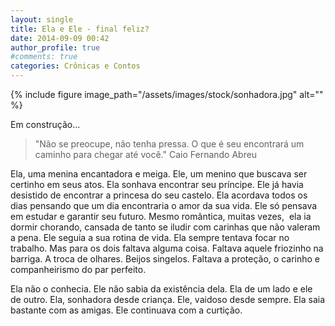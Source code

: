```yaml
---
layout: single
title: Ela e Ele - final feliz?
date: 2014-09-09 00:42
author_profile: true
#comments: true
categories: Crônicas e Contos
---
```


{% include figure image_path="/assets/images/stock/sonhadora.jpg" alt=""  %}

Em construção...

> "Não se preocupe, não tenha pressa. O que é seu encontrará um caminho para chegar até você." Caio Fernando Abreu

Ela, uma menina encantadora e meiga. Ele, um menino que buscava ser certinho em seus atos. Ela sonhava encontrar seu príncipe. Ele já havia desistido de encontrar a princesa do seu castelo. Ela acordava todos os dias pensando que um dia encontraria o amor da sua vida. Ele só pensava em estudar e garantir seu futuro. Mesmo romântica, muitas vezes,  ela ia dormir chorando, cansada de tanto se iludir com carinhas que não valeram a pena. Ele seguia a sua rotina de vida. Ela sempre tentava focar no trabalho. Mas para os dois faltava alguma coisa. Faltava aquele friozinho na barriga. A troca de olhares. Beijos singelos. Faltava a proteção, o carinho e companheirismo do par perfeito.

Ela não o conhecia. Ele não sabia da existência dela. Ela de um lado e ele de outro. Ela, sonhadora desde criança. Ele, vaidoso desde sempre. Ela saia bastante com as amigas. Ele continuava com a curtição.

